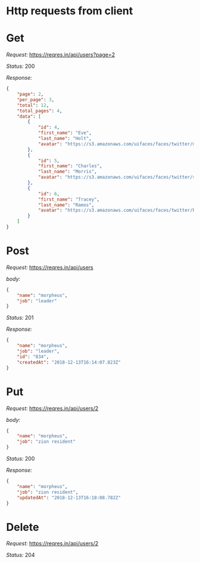 # Http requests from client

# Get
*Request:* https://reqres.in/api/users?page=2    
   

*Status:* 200



*Response:*
```json
{
    "page": 2,
    "per_page": 3,
    "total": 12,
    "total_pages": 4,
    "data": [
        {
            "id": 4,
            "first_name": "Eve",
            "last_name": "Holt",
            "avatar": "https://s3.amazonaws.com/uifaces/faces/twitter/marcoramires/128.jpg"
        },
        {
            "id": 5,
            "first_name": "Charles",
            "last_name": "Morris",
            "avatar": "https://s3.amazonaws.com/uifaces/faces/twitter/stephenmoon/128.jpg"
        },
        {
            "id": 6,
            "first_name": "Tracey",
            "last_name": "Ramos",
            "avatar": "https://s3.amazonaws.com/uifaces/faces/twitter/bigmancho/128.jpg"
        }
    ]
}
```


# Post
*Request:* https://reqres.in/api/users  

*body:*
```json
{
    "name": "morpheus",
    "job": "leader"
}
```
   

*Status:* 201



*Response:*
```json
{
    "name": "morpheus",
    "job": "leader",
    "id": "834",
    "createdAt": "2018-12-13T16:14:07.823Z"
}
```


# Put
*Request:* https://reqres.in/api/users/2

*body:*
```json
{
    "name": "morpheus",
    "job": "zion resident"
}
```


   

*Status:* 200



*Response:*
```json
{
    "name": "morpheus",
    "job": "zion resident",
    "updatedAt": "2018-12-13T16:18:08.782Z"
}
```


# Delete

*Request:* https://reqres.in/api/users/2    

*Status:* 204



